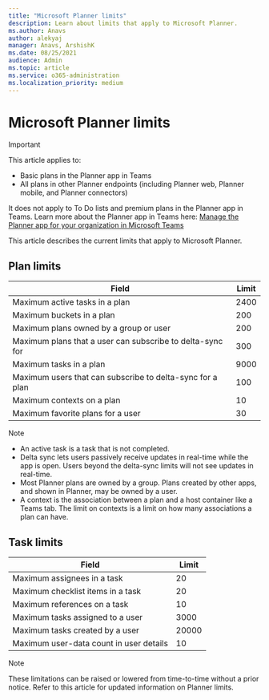 ```yaml
---
title: "Microsoft Planner limits"
description: Learn about limits that apply to Microsoft Planner.
ms.author: Anavs
author: alekyaj
manager: Anavs, ArshishK
ms.date: 08/25/2021
audience: Admin
ms.topic: article
ms.service: o365-administration
ms.localization_priority: medium
---
```

# Microsoft Planner limits

> [!IMPORTANT]
>
> This article applies to:
>
> - Basic plans in the Planner app in Teams
> - All plans in other Planner endpoints (including Planner web, Planner mobile, and Planner connectors)
>
> It does not apply to To Do lists and premium plans in the Planner app in Teams. Learn more about the Planner app in Teams here: [Manage the Planner app for your organization in Microsoft Teams](/microsoftteams/manage-tasks-app)

This article describes the current limits that apply to Microsoft Planner.

## Plan limits

|Field  |Limit  |
|---------|---------|
|Maximum active tasks in a plan    |2400|
|Maximum buckets in a plan    |200|
|Maximum plans owned by a group or user     |200|
|Maximum plans that a user can subscribe to delta-sync for    |300|
|Maximum tasks in a plan    |9000|
|Maximum users that can subscribe to delta-sync for a plan    |100|
|Maximum contexts on a plan    |10|
|Maximum favorite plans for a user     |30|

> [!NOTE]
> - An active task is a task that is not completed.
> - Delta sync lets users passively receive updates in real-time while the app is open. Users beyond the delta-sync limits will not see updates in real-time.
> - Most Planner plans are owned by a group. Plans created by other apps, and shown in Planner, may be owned by a user.
> - A context is the association between a plan and a host container like a Teams tab. The limit on contexts is a limit on how many associations a plan can have.

## Task limits

|Field  |Limit  |
|---------|---------|
|Maximum assignees in a task     |20|
|Maximum checklist items in a task     |20|
|Maximum references on a task     |10|
|Maximum tasks assigned to a user     |3000|
|Maximum tasks created by a user     |20000|
|Maximum user-data count in user details   |10|

> [!NOTE]
> These limitations can be raised or lowered from time-to-time without a prior notice. Refer to this article for updated information on Planner limits.
